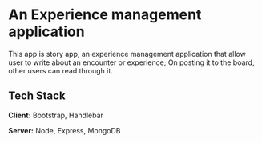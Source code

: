 
# An Experience management application

This app is story app, an experience management application that allow user to write about an encounter or experience; On posting it to the board, other users can read through it. 


## Tech Stack

**Client:**  Bootstrap, Handlebar

**Server:** Node, Express, MongoDB


